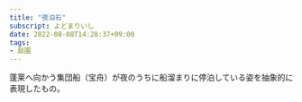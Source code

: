 ```yaml
---
title: "夜泊石"
subscript: よどまりいし
date: 2022-08-08T14:28:37+09:00
tags:
- 庭園
---
```


蓬莱へ向かう集団船（宝舟）が夜のうちに船溜まりに停泊している姿を抽象的に表現したもの。
